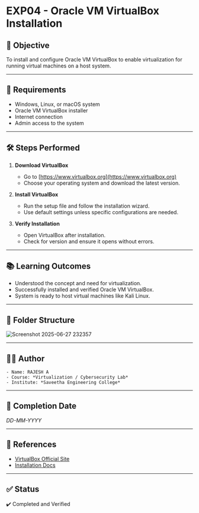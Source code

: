 # EXP04 - Oracle VM VirtualBox Installation

## 🎯 Objective
To install and configure Oracle VM VirtualBox to enable virtualization for running virtual machines on a host system.

---

## 🧰 Requirements
- Windows, Linux, or macOS system
- Oracle VM VirtualBox installer
- Internet connection
- Admin access to the system

---

## 🛠️ Steps Performed

1. **Download VirtualBox**
   - Go to [https://www.virtualbox.org](https://www.virtualbox.org)
   - Choose your operating system and download the latest version.

2. **Install VirtualBox**
   - Run the setup file and follow the installation wizard.
   - Use default settings unless specific configurations are needed.

3. **Verify Installation**
   - Open VirtualBox after installation.
   - Check for version and ensure it opens without errors.

---

## 📚 Learning Outcomes
- Understood the concept and need for virtualization.
- Successfully installed and verified Oracle VM VirtualBox.
- System is ready to host virtual machines like Kali Linux.

---

## 📁 Folder Structure

![Screenshot 2025-06-27 232357](https://github.com/user-attachments/assets/04059ba8-7af3-43c6-ba09-0f585d15fd21)

---

## 🧑‍💻 Author
```
- Name: RAJESH A
- Course: *Virtualization / Cybersecurity Lab*
- Institute: *Saveetha Engineering College*
```

---

## 📅 Completion Date
*DD-MM-YYYY*

---

## 🔗 References
- [VirtualBox Official Site](https://www.virtualbox.org)
- [Installation Docs](https://www.virtualbox.org/manual/UserManual.html)

---

## ✅ Status
✔️ Completed and Verified
